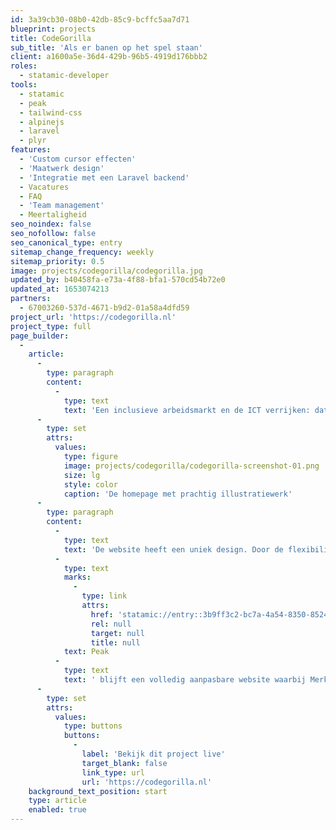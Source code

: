 ```yaml
---
id: 3a39cb30-08b0-42db-85c9-bcffc5aa7d71
blueprint: projects
title: CodeGorilla
sub_title: 'Als er banen op het spel staan'
client: a1600a5e-36d4-429b-96b5-4919d176bbb2
roles:
  - statamic-developer
tools:
  - statamic
  - peak
  - tailwind-css
  - alpinejs
  - laravel
  - plyr
features:
  - 'Custom cursor effecten'
  - 'Maatwerk design'
  - 'Integratie met een Laravel backend'
  - Vacatures
  - FAQ
  - 'Team management'
  - Meertaligheid
seo_noindex: false
seo_nofollow: false
seo_canonical_type: entry
sitemap_change_frequency: weekly
sitemap_priority: 0.5
image: projects/codegorilla/codegorilla.jpg
updated_by: b40458fa-e73a-4f88-bfa1-570cd54b72e0
updated_at: 1653074213
partners:
  - 67003260-537d-4671-b9d2-01a58a4dfd59
project_url: 'https://codegorilla.nl'
project_type: full
page_builder:
  -
    article:
      -
        type: paragraph
        content:
          -
            type: text
            text: 'Een inclusieve arbeidsmarkt en de ICT verrijken: dat is waar CodeGorilla voor staat. Ze organiseren coding bootcamps voor gemotiveerde werkzoekenden die het programmeervak willen leren en matchen ze vervolgens met werkgevers met wie we nauw samenwerken.'
      -
        type: set
        attrs:
          values:
            type: figure
            image: projects/codegorilla/codegorilla-screenshot-01.png
            size: lg
            style: color
            caption: 'De homepage met prachtig illustratiewerk'
      -
        type: paragraph
        content:
          -
            type: text
            text: 'De website heeft een uniek design. Door de flexibiliteit van Statamic en '
          -
            type: text
            marks:
              -
                type: link
                attrs:
                  href: 'statamic://entry::3b9ff3c2-bc7a-4a54-8350-8524f9525cb2'
                  rel: null
                  target: null
                  title: null
            text: Peak
          -
            type: text
            text: ' blijft een volledig aanpasbare website waarbij Merkactivisten de content en kwaliteit in het oog houden.'
      -
        type: set
        attrs:
          values:
            type: buttons
            buttons:
              -
                label: 'Bekijk dit project live'
                target_blank: false
                link_type: url
                url: 'https://codegorilla.nl'
    background_text_position: start
    type: article
    enabled: true
---
```

